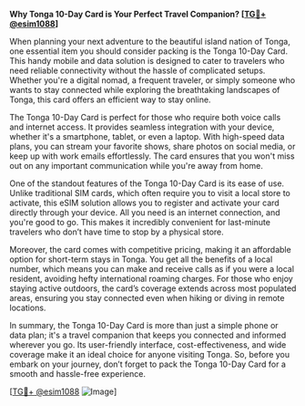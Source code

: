 **Why Tonga 10-Day Card is Your Perfect Travel Companion? [[TG💪+ @esim1088](https://t.me/s/esim1088)]**

When planning your next adventure to the beautiful island nation of Tonga, one essential item you should consider packing is the Tonga 10-Day Card. This handy mobile and data solution is designed to cater to travelers who need reliable connectivity without the hassle of complicated setups. Whether you're a digital nomad, a frequent traveler, or simply someone who wants to stay connected while exploring the breathtaking landscapes of Tonga, this card offers an efficient way to stay online.

The Tonga 10-Day Card is perfect for those who require both voice calls and internet access. It provides seamless integration with your device, whether it's a smartphone, tablet, or even a laptop. With high-speed data plans, you can stream your favorite shows, share photos on social media, or keep up with work emails effortlessly. The card ensures that you won't miss out on any important communication while you're away from home.

One of the standout features of the Tonga 10-Day Card is its ease of use. Unlike traditional SIM cards, which often require you to visit a local store to activate, this eSIM solution allows you to register and activate your card directly through your device. All you need is an internet connection, and you're good to go. This makes it incredibly convenient for last-minute travelers who don’t have time to stop by a physical store.

Moreover, the card comes with competitive pricing, making it an affordable option for short-term stays in Tonga. You get all the benefits of a local number, which means you can make and receive calls as if you were a local resident, avoiding hefty international roaming charges. For those who enjoy staying active outdoors, the card’s coverage extends across most populated areas, ensuring you stay connected even when hiking or diving in remote locations.

In summary, the Tonga 10-Day Card is more than just a simple phone or data plan; it's a travel companion that keeps you connected and informed wherever you go. Its user-friendly interface, cost-effectiveness, and wide coverage make it an ideal choice for anyone visiting Tonga. So, before you embark on your journey, don’t forget to pack the Tonga 10-Day Card for a smooth and hassle-free experience. 

[[TG💪+ @esim1088](https://t.me/s/esim1088) ![Image](https://i.postimg.cc/Y0z9fWf4/image.png)]
